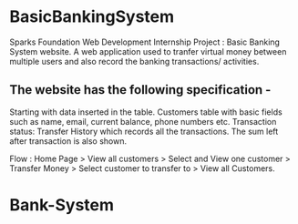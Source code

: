 # BasicBankingSystem
Sparks Foundation Web Development Internship Project : Basic Banking System website. 
A web application used to tranfer virtual money between multiple users and also record the banking transactions/ activities.

## The website has the following specification -
  Starting with data inserted in the table.
  Customers table with basic fields such as name, email, current balance, phone numbers etc.
 Transaction status:
  Transfer History which records all the transactions.
  The sum left after transaction is also shown.

Flow : Home Page > View all customers > Select and View one customer > Transfer Money > Select customer to transfer to > View all Customers.
# Bank-System
